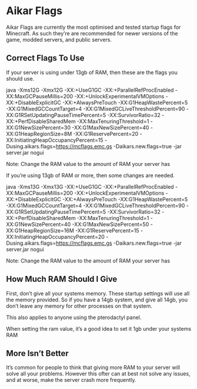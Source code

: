 # Aikar Flags
Aikar Flags are currently the most optimised and tested startup flags for Minecraft. As such they’re are recommended for newer versions of the game, modded servers, and public servers.

## Correct Flags To Use
If your server is using under 13gb of RAM, then these are the flags you should use.

java -Xms12G -Xmx12G -XX:+UseG1GC -XX:+ParallelRefProcEnabled -XX:MaxGCPauseMillis=200 -XX:+UnlockExperimentalVMOptions -XX:+DisableExplicitGC -XX:+AlwaysPreTouch -XX:G1HeapWastePercent=5 -XX:G1MixedGCCountTarget=4 -XX:G1MixedGCLiveThresholdPercent=90 -XX:G1RSetUpdatingPauseTimePercent=5 -XX:SurvivorRatio=32 -XX:+PerfDisableSharedMem -XX:MaxTenuringThreshold=1 -XX:G1NewSizePercent=30 -XX:G1MaxNewSizePercent=40 -XX:G1HeapRegionSize=8M -XX:G1ReservePercent=20 -XX:InitiatingHeapOccupancyPercent=15 -Dusing.aikars.flags=https://mcflags.emc.gs -Daikars.new.flags=true -jar server.jar nogui

Note: Change the RAM value to the amount of RAM your server has

If you’re using 13gb of RAM or more, then some changes are needed.

java -Xms13G -Xmx13G -XX:+UseG1GC -XX:+ParallelRefProcEnabled -XX:MaxGCPauseMillis=200 -XX:+UnlockExperimentalVMOptions -XX:+DisableExplicitGC -XX:+AlwaysPreTouch -XX:G1HeapWastePercent=5 -XX:G1MixedGCCountTarget=4 -XX:G1MixedGCLiveThresholdPercent=90 -XX:G1RSetUpdatingPauseTimePercent=5 -XX:SurvivorRatio=32 -XX:+PerfDisableSharedMem -XX:MaxTenuringThreshold=1 -XX:G1NewSizePercent=40 -XX:G1MaxNewSizePercent=50 -XX:G1HeapRegionSize=16M -XX:G1ReservePercent=15 -XX:InitiatingHeapOccupancyPercent=20 -Dusing.aikars.flags=https://mcflags.emc.gs -Daikars.new.flags=true -jar server.jar nogui

Note: Change the RAM value to the amount of RAM your server has

## How Much RAM Should I Give
First, don’t give all your systems memory. These startup settings will use all the memory provided. So if you have a 14gb system, and give all 14gb, you don’t leave any memory for other processes on that system.

This also applies to anyone using the pterodactyl panel.

When setting the ram value, it’s a good idea to set it 1gb under your systems RAM


## More Isn’t Better
It’s common for people to think that giving more RAM to your server will solve all your problems. However this ofter can at best not solve any issues, and at worse, make the server crash more frequently.